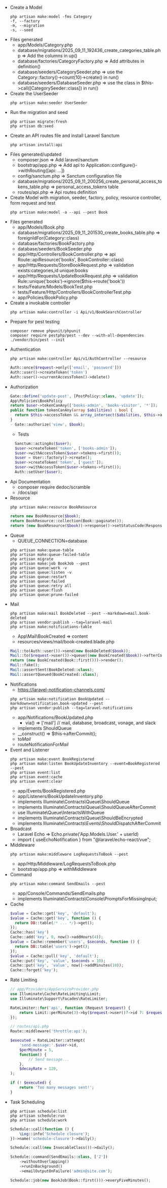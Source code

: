 - Create a Model
    ```
    php artisan make:model -fms Category
    -f, --factory
    -m, --migration
    -s, --seed
    ```
- Files generated
  - app/Models/Category.php
  - database/migrations/2025_09_11_192436_create_categories_table.php => Add the columns in up()
  - database/factories/CategoryFactory.php => Add attributes in definition()
  - database/seeders/CategorySeeder.php => use the Category::factory()->count(10)->create() in run()
  - database/seeders/DatabaseSeeder.php => use the class in $this->call([CategorySeeder::class]) in run()
- Create the UserSeeder
  ```
  php artisan make:seeder UserSeeder
  ```
- Run the migration and seed
  ```
  php artisan migrate:fresh
  php artisan db:seed
  ```
- Create an API routes file and install Laravel Sanctum
  ```
  php artisan install:api
  ```
- Files generated/updated
  - composer.json => Add laravel/sanctum
  - bootstrap/app.php => Add api to Application::configure()->withRouting([api: ...])
  - config/sanctum.php => Sanctum configuration file
  - database/migrations/2025_09_11_200256_create_personal_access_tokens_table.php => personal_access_tokens table
  - routes/api.php => Api routes definition
- Create Model with migration, seeder, factory, policy, resource controller, form request and test
  ```
  php artisan make:model -a --api --pest Book
  ```
- Files generated
  - app/Models/Book.php
  - database/migrations/2025_09_11_201530_create_books_table.php => foreignIdFor(Category::class)
  - database/factories/BookFactory.php
  - database/seeders/BookSeeder.php
  - app/Http/Controllers/BookController.php => api Route::apiResource('books', BookController::class)
  - app/Http/Requests/StoreBookRequest.php => validation exists:categories,id unique:books
  - app/Http/Requests/UpdateBookRequest.php => validation Rule::unique('books')->ignore($this->route('book'))
  - tests/Feature/Models/BookTest.php
  - tests/Feature/Http/Controllers/BookControllerTest.php
  - app/Policies/BookPolicy.php
- Create a invokable controller
  ```
  php artisan make:controller -i Api/v1/BookSearchController
  ```
- Prepare for pest testing
  ```
  composer remove phpunit/phpunit
  composer require pestphp/pest --dev --with-all-dependencies
  ./vendor/bin/pest --init

  ```
- Authentication
  ```
  php artisan make:controller Api/v1/AuthController --resource
  ```
  ```php
  Auth::once($request->only(['email', 'password']))
  Auth::user()->createToken('token')
  Auth::user()->currentAccessToken()->delete()
  ```
- Authorization
  ```php
  Gate::define('update-post', [PostPolicy::class, 'update']);
  App\Policies\BookPolicy
  return $user->tokenCanAny(['books-admin', 'books-visitor', '*']);
  public function tokenCanAny(array $abilities) : bool {
    return $this->accessToken && array_intersect($abilities, $this->accessToken->abilities);
  }
  - Gate::authorize('view', $book);
  ```
  - Tests
  ```php
    Sanctum::actingAs($user);
    $user->createToken('token', ['books-admin']);
    $user->withAccessToken($user->tokens->first());
    $user = User::factory()->create();
    $user->createToken('token', ['guest']);
    $user->withAccessToken($user->tokens->first());
    Auth::setUser($user);
  ```
- Api Documentation
  - composer require dedoc/scramble
  - /docs/api
- Resource
  ```
  php artisan make:resource BookResource
  ```
  ```php
  return new BookResource($book);
  return BookResource::collection(Book::paginate());
  return (new BookResource($book))->response()->setStatusCode(Response::HTTP_CREATED);
  ```
- Queue
  - QUEUE_CONNECTION=database
  ```
  php artisan make:queue-table
  php artisan make:queue-failed-table
  php artisan migrate
  php artisan make:job BookJob --pest
  php artisan queue:work -v
  php artisan queue:listen -v
  php artisan queue:restart
  php artisan queue:failed
  php artisan queue:retry all
  php artisan queue:flush
  php artisan queue:prune-failed
  ```
- Mail
  ```
  php artisan make:mail BookDeleted --pest --markdown=mail.book-deleted
  php artisan vendor:publish --tag=laravel-mail
  php artisan make:notifications-table
  ```
  - App\Mail\BookCreated => content
  - resources/views/mail/book-created.blade.php
  ```php
  Mail::to(Auth::user())->send(new BookDeleted($book));
  Mail::to($request->user())->queue((new BookCreated($book))->afterCommit());
  return (new BookCreated(Book::first()))->render();
  Mail::fake();
  Mail::assertSent(BookDeleted::class);
  Mail::assertQueued(BookCreated::class);
  ```
- Notifications
  - https://laravel-notification-channels.com/
  ```
  php artisan make:notification BookUpdated --markdown=notification.book-updated --pest
  php artisan vendor:publish --tag=laravel-notifications
  ```
  - app/Notifications/BookUpdated.php
    - via() => ['mail'] // mail, database, broadcast, vonage, and slack
  - implements ShouldQueue
  - __construct() => $this->afterCommit();
  - to*Mail*
  - routeNotificationFor*Mail*
- Event and Listener
  ```
  php artisan make:event BookRegistered
  php artisan make:listen BookUpdateInventory --event=BookRegistered --pest
  php artisan event:list
  php artisan event:cache
  php artisan event:clear
  ```
  - app/Events/BookRegistered.php
  - app/Listeners/BookUpdateInventory.php
  - implements Illuminate\Contracts\Queue\ShouldQueue
  - implements Illuminate\Contracts\Queue\ShouldQueueAfterCommit
  - use Illuminate\Queue\InteractsWithQueue
  - implements Illuminate\Contracts\Queue\ShouldBeEncrypted
  - implements Illuminate\Contracts\Events\ShouldDispatchAfterCommit
- Broadcast
  - Laravel Echo => Echo.private('App.Models.User.' + userId)
  - import { useEchoNotification } from "@laravel/echo-react/vue";
- Middleware
  ```
  php artisan make:middleware LogRequestsToBook --pest
  ```
  - app/Http/Middleware/LogRequestsToBook.php
  - bootstrap/app.php => withMiddleware
- Command
  ```
  php artisan make:command SendEmails --pest
  ```
  - app/Console/Commands/SendEmails.php
  - implements Illuminate\Contracts\Console\PromptsForMissingInput;
- Cache
  ```php
  $value = Cache::get('key', 'default');
  $value = Cache::get('key', function () {
    return DB::table(/* ... */)->get();
  });
  Cache::has('key')
  Cache::add('key', 0, now()->addHours(4));
  $value = Cache::remember('users', $seconds, function () {
    return DB::table('users')->get();
  });
  $value = Cache::pull('key', 'default');
  Cache::put('key', 'value', $seconds = 10);
  Cache::put('key', 'value', now()->addMinutes(10));
  Cache::forget('key');
  ```
- Rate Limiting
  ```php
  // app/Providers/AppServiceProvider.php
  use Illuminate\Cache\RateLimiting\Limit;
  use Illuminate\Support\Facades\RateLimiter;

  RateLimiter::for('api', function (Request $request) {
      return Limit::perMinute(3)->by($request->user()?->id ?: $request->ip());
  });

  // routes/api.php
  Route::middleware('throttle:api');

  $executed = RateLimiter::attempt(
      'send-message:'.$user->id,
      $perMinute = 5,
      function() {
          // Send message...
      },
      $decayRate = 120,
  );

  if (! $executed) {
      return 'Too many messages sent!';
  }
  ```
- Task Scheduling
  ```
  php artisan schedule:list
  php artisan schedule:run
  php artisan schedule:work
  ```
  ```php
  Schedule::call(function () {
      \Log::info('Schedule closure');
  })->name('schedule-closure')->daily();

  Schedule::call(new InvocableClass())->daily();

  Schedule::command(SendEmails::class, ['2'])
      ->withoutOverlapping()
      ->runInBackground()
      ->emailOutputOnFailure('admin@site.com');

  Schedule::job(new BookJob(Book::first()))->everyFiveMinutes();
  ```
